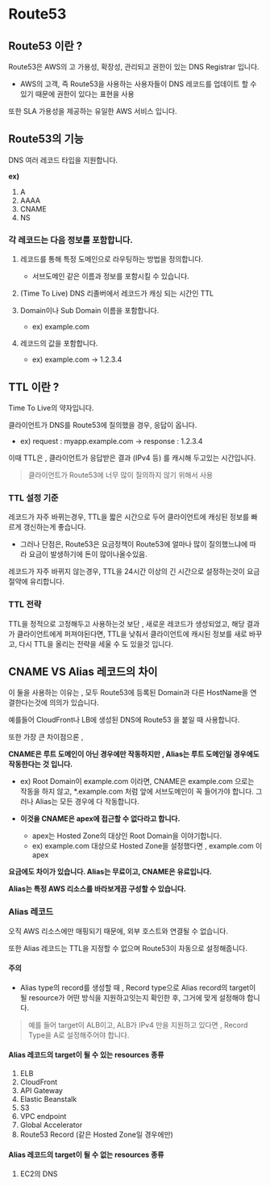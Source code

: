 # Route53 
## Route53 이란 ?
Route53은 AWS의 고 가용성, 확장성, 관리되고 권한이 있는 DNS Registrar  입니다.
- AWS의 고객, 즉 Route53을 사용하는 사용자들이 DNS 레코드를 업데이트 할 수 있기 때문에 권한이 있다는 표현을 사용

또한 SLA 가용성을 제공하는 유일한 AWS 서비스 입니다.

## Route53의 기능
DNS 여러 레코드 타입을 지원합니다.

**ex)**
1. A
2. AAAA
3. CNAME
4. NS

### **각 레코드는 다음 정보를 포함합니다.**
1. 레코드를 통해 특정 도메인으로 라우팅하는 방법을 정의합니다.
    - 서브도메인 같은 이름과 정보를 포함시킬 수 있습니다.

2. (Time To Live) DNS 리졸버에서 레코드가 캐싱 되는 시간인 TTL

3. Domain이나 Sub Domain 이름을 포함합니다.
    - ex) example.com

4. 레코드의 값을 포함합니다.
    - ex) example.com -> 1.2.3.4


## TTL 이란 ?
Time To Live의 약자입니다.

클라이언트가 DNS를 Route53에 질의했을 경우, 응답이 옵니다.
- ex) request : myapp.example.com -> response : 1.2.3.4

이때 TTL은 , 클라이언트가 응답받은 결과 (IPv4 등) 를 캐시해 두고있는 시간입니다.
>클라이언트가 Route53에 너무 많이 질의하지 않기 위해서 사용


### TTL 설정 기준
레코드가 자주 바뀌는경우, TTL을 짧은 시간으로 두어 클라이언트에 캐싱된 정보를 빠르게 갱신하는게 좋습니다.
- 그러나 단점은, Route53은 요금정책이 Route53에 얼마나 많이 질의했느냐에 따라 요금이 발생하기에 돈이 많이나올수있음.

레코드가 자주 바뀌지 않는경우, TTL을 24시간 이상의 긴 시간으로 설정하는것이 요금 절약에 유리합니다.

### TTL 전략
TTL을 정적으로 고정해두고 사용하는것 보단 , 새로운 레코드가 생성되었고, 해당 결과가 클라이언트에게 퍼져야된다면, TTL을 낮춰서 클라이언트에 캐시된 정보를 새로 바꾸고, 다시 TTL을 올리는 전략을 세울 수 도 있을것 입니다.

## CNAME VS Alias 레코드의 차이
이 둘을 사용하는 이유는 , 모두 Route53에 등록된 Domain과 다른 HostName을 연결한다는것에 의의가 있습니다.

예를들어 CloudFront나 LB에 생성된 DNS에 Route53 을 붙일 때 사용합니다.

또한 가장 큰 차이점으론 , 

**CNAME은 루트 도메인이 아닌 경우에만 작동하지만 , Alias는 루트 도메인일 경우에도 작동한다는 것 입니다.**
- ex) Root Domain이 example.com 이라면, CNAME은 example.com 으로는 작동을 하지 않고, *.example.com 처럼 앞에 서브도메인이 꼭 들어가야 합니다.
  그러나 Alias는 모든 경우에 다 작동합니다.

- **이것을 CNAME은 apex에 접근할 수 없다라고 합니다.**
    - apex는 Hosted Zone의 대상인 Root Domain을 이야기합니다.
    - ex) example.com 대상으로 Hosted Zone을 설정했다면 , example.com 이 apex

**요금에도 차이가 있습니다. Alias는 무료이고, CNAME은 유료입니다.**

**Alias는 특정 AWS 리소스를 바라보게끔 구성할 수 있습니다.**

### Alias 레코드
오직 AWS 리소스에만 매핑되기 때문에, 외부 호스트와 연결될 수 없습니다.

또한 Alias 레코드는 TTL을 지정할 수 없으며 Route53이 자동으로 설정해줍니다.
#### 주의
- Alias type의 record를 생성할 때 , Record type으로 Alias record의 target이 될 resource가 어떤 방식을 지원하고잇는지 확인한 후, 그거에 맞게 설정해야 합니다.
>예를 들어 target이 ALB이고, ALB가 IPv4 만을 지원하고 있다면 , Record Type을 A로 설정해주어야 합니다.

#### Alias 레코드의 target이 될 수 있는 resources 종류
1. ELB
2. CloudFront
3. API Gateway
4. Elastic Beanstalk
5. S3
6. VPC endpoint
5. Global Accelerator
6. Route53 Record (같은 Hosted Zone일 경우에만)

#### Alias 레코드의 target이 될 수 없는 resources 종류
1. EC2의 DNS